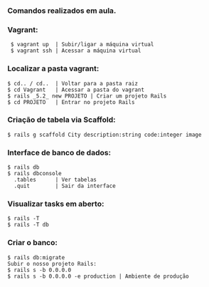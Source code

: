 <i class="devicon-ruby-plain colored"></i>

### Comandos realizados em aula.

### Vagrant: 
	 $ vagrant up  | Subir/ligar a máquina virtual 
	 $ vagrant ssh | Acessar a máquina virtual

### Localizar a pasta vagrant:
	$ cd.. / cd..  | Voltar para a pasta raiz
	$ cd Vagrant   | Acessar a pasta do vagrant
	$ rails _5.2_ new PROJETO | Criar um projeto Rails
	$ cd PROJETO   | Entrar no projeto Rails

### Criação de tabela via Scaffold:
	$ rails g scaffold City description:string code:integer image
### Interface de banco de dados:
	$ rails db
	$ rails dbconsole
	  .tables      | Ver tabelas
	  .quit        | Sair da interface

### Visualizar tasks em aberto:
	$ rails -T
	$ rails -T db
### Criar o banco: 
	$ rails db:migrate
	Subir o nosso projeto Rails:
	$ rails s -b 0.0.0.0
	$ rails s -b 0.0.0.0 -e production | Ambiente de produção
